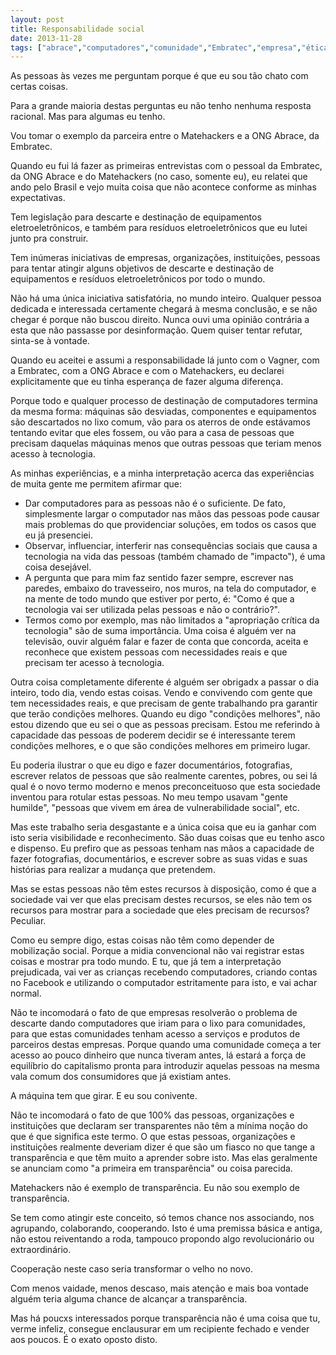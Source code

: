 ```yaml
---
layout: post
title: Responsabilidade social
date: 2013-11-28
tags: ["abrace","computadores","comunidade","Embratec","empresa","ética","hacker","matehackers","meta","ong","ONG Abrace","reciclagem","recondicionamento","social","sociedade","transparência"]
---
```


As pessoas às vezes me perguntam porque é que eu sou tão chato com certas coisas.

Para a grande maioria destas perguntas eu não tenho nenhuma resposta racional. Mas para algumas eu tenho.

Vou tomar o exemplo da parceira entre o Matehackers e a ONG Abrace, da Embratec.


Quando eu fui lá fazer as primeiras entrevistas com o pessoal da Embratec, da ONG Abrace e do Matehackers (no caso, somente eu), eu relatei que ando pelo Brasil e vejo muita coisa que não acontece conforme as minhas expectativas.

Tem legislação para descarte e destinação de equipamentos eletroeletrônicos, e também para resíduos eletroeletrônicos que eu lutei junto pra construir.

Tem inúmeras iniciativas de empresas, organizações, instituições, pessoas para tentar atingir alguns objetivos de descarte e destinação de equipamentos e resíduos eletroeletrônicos por todo o mundo.

Não há uma única iniciativa satisfatória, no mundo inteiro. Qualquer pessoa dedicada e interessada certamente chegará à mesma conclusão, e se não chegar é porque não buscou direito. Nunca ouvi uma opinião contrária a esta que não passasse por desinformação. Quem quiser tentar refutar, sinta-se à vontade.

Quando eu aceitei e assumi a responsabilidade lá junto com o Vagner, com a Embratec, com a ONG Abrace e com o Matehackers, eu declarei explicitamente que eu tinha esperança de fazer alguma diferença.

Porque todo e qualquer processo de destinação de computadores termina da mesma forma: máquinas são desviadas, componentes e equipamentos são descartados no lixo comum, vão para os aterros de onde estávamos tentando evitar que eles fossem, ou vão para a casa de pessoas que precisam daquelas máquinas menos que outras pessoas que teriam menos acesso à tecnologia.

As minhas experiências, e a minha interpretação acerca das experiências de muita gente me permitem afirmar que:

  *   Dar computadores para as pessoas não é o suficiente. De fato, simplesmente largar o computador nas mãos das pessoas pode causar mais problemas do que providenciar soluções, em todos os casos que eu já presenciei.
  *   Observar, influenciar, interferir nas consequências sociais que causa a tecnologia na vida das pessoas (também chamado de "impacto"), é uma coisa desejável.
  *   A pergunta que para mim faz sentido fazer sempre, escrever nas paredes, embaixo do travesseiro, nos muros, na tela do computador, e na mente de todo mundo que estiver por perto, é: "Como é que a tecnologia vai ser utilizada pelas pessoas e não o contrário?".
  *   Termos como por exemplo, mas não limitados a "apropriação crítica da tecnologia" são de suma importância.
Uma coisa é alguém ver na televisão, ouvir alguém falar e fazer de conta que concorda, aceita e reconhece que existem pessoas com necessidades reais e que precisam ter acesso à tecnologia.

Outra coisa completamente diferente é alguém ser obrigadx a passar o dia inteiro, todo dia, vendo estas coisas. Vendo e convivendo com gente que tem necessidades reais, e que precisam de gente trabalhando pra garantir que terão condições melhores. Quando eu digo "condições melhores", não estou dizendo que eu sei o que as pessoas precisam. Estou me referindo à capacidade das pessoas de poderem decidir se é interessante terem condições melhores, e o que são condições melhores em primeiro lugar.

Eu poderia ilustrar o que eu digo e fazer documentários, fotografias, escrever relatos de pessoas que  são realmente carentes, pobres, ou sei lá qual é o novo termo moderno e menos preconceituoso que esta sociedade inventou para rotular estas pessoas. No meu tempo usavam "gente humilde", "pessoas que vivem em área de vulnerabilidade social", etc.

Mas este trabalho seria desgastante e a única coisa que eu ia ganhar com isto seria visibilidade e reconhecimento. São duas coisas que eu tenho asco e dispenso. Eu prefiro que as pessoas tenham nas mãos a capacidade de fazer fotografias, documentários, e escrever sobre as suas vidas e suas histórias para realizar a mudança que pretendem.

Mas se estas pessoas não têm estes recursos à disposição, como é que a sociedade vai ver que elas precisam destes recursos, se eles não tem os recursos para mostrar para a sociedade que eles precisam de recursos? Peculiar.

Como eu sempre digo, estas coisas não têm como depender de mobilização social. Porque a midia convencional não vai registrar estas coisas e mostrar pra todo mundo. E tu, que já tem a interpretação prejudicada, vai ver as crianças recebendo computadores, criando contas no Facebook e utilizando o computador estritamente para isto, e vai achar normal.

Não te incomodará o fato de que empresas resolverão o problema de descarte dando computadores que iriam para o lixo para comunidades, para que estas comunidades tenham acesso a serviços e produtos de parceiros destas empresas. Porque quando uma comunidade começa a ter acesso ao pouco dinheiro que nunca tiveram antes, lá estará a força de equilíbrio do capitalismo pronta para introduzir aquelas pessoas na mesma vala comum dos consumidores que já existiam antes.

A máquina tem que girar. E eu sou conivente.

Não te incomodará o fato de que 100% das pessoas, organizações e instituições que declaram ser transparentes não têm a mínima noção do que é que significa este termo. O que estas pessoas, organizações e instituições realmente deveriam dizer é que são um fiasco no que tange a transparência e que têm muito a aprender sobre isto. Mas elas geralmente se anunciam como "a primeira em transparência" ou coisa parecida.

Matehackers não é exemplo de transparência. Eu não sou exemplo de transparência.

Se tem como atingir este conceito, só temos chance nos associando, nos agrupando, colaborando, cooperando. Isto é uma premissa básica e antiga, não estou reiventando a roda, tampouco propondo algo revolucionário ou extraordinário.

Cooperação neste caso seria transformar o velho no novo.

Com menos vaidade, menos descaso, mais atenção e mais boa vontade alguém teria alguma chance de alcançar a transparência.

Mas há poucxs interessados porque transparência não é uma coisa que tu, verme infeliz, consegue enclausurar em um recipiente fechado e vender aos poucos. É o exato oposto disto.
